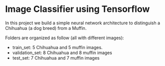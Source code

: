 # Image Classifier using Tensorflow

In this project we build a simple neural network architecture to distinguish a Chihuahua (a dog breed) from a Muffin.

Folders are organized as follow (all with different images):
- train_set: 5 Chihuahua and 5 muffin images.
- validation_set: 8 Chihuahua and 8 muffin images
- test_set: 7 Chihuahua and 7 muffin images
